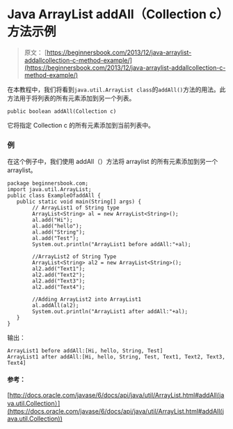 # Java ArrayList addAll（Collection c）方法示例

> 原文： [https://beginnersbook.com/2013/12/java-arraylist-addallcollection-c-method-example/](https://beginnersbook.com/2013/12/java-arraylist-addallcollection-c-method-example/)

在本教程中，我们将看到`java.util.ArrayList class`的`addAll()`方法的用法。此方法用于将列表的所有元素添加到另一个列表。

`public boolean addAll(Collection c)`

它将指定 Collection c 的所有元素添加到当前列表中。

### 例

在这个例子中，我们使用 addAll（）方法将 arraylist 的所有元素添加到另一个 arraylist。

```
package beginnersbook.com;
import java.util.ArrayList;
public class ExampleOfaddAll {
   public static void main(String[] args) { 
        // ArrayList1 of String type
        ArrayList<String> al = new ArrayList<String>();
        al.add("Hi");
        al.add("hello");
        al.add("String");
        al.add("Test");
        System.out.println("ArrayList1 before addAll:"+al);

        //ArrayList2 of String Type
        ArrayList<String> al2 = new ArrayList<String>();
        al2.add("Text1");
        al2.add("Text2");
        al2.add("Text3");
        al2.add("Text4");

        //Adding ArrayList2 into ArrayList1
        al.addAll(al2);
        System.out.println("ArrayList1 after addAll:"+al);
   }
}
```

输出：

```
ArrayList1 before addAll:[Hi, hello, String, Test]
ArrayList1 after addAll:[Hi, hello, String, Test, Text1, Text2, Text3, Text4]
```

#### 参考：

[http://docs.oracle.com/javase/6/docs/api/java/util/ArrayList.html#addAll(java.util.Collection）](https://docs.oracle.com/javase/6/docs/api/java/util/ArrayList.html#addAll(java.util.Collection))